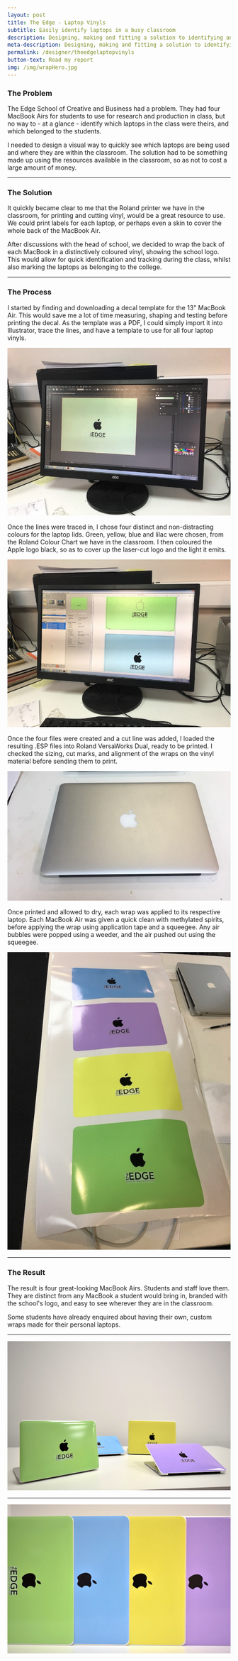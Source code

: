 ```yaml
---
layout: post
title: The Edge - Laptop Vinyls
subtitle: Easily identify laptops in a busy classroom
description: Designing, making and fitting a solution to identifying and keeping track of college laptops.
meta-description: Designing, making and fitting a solution to identifying and keeping track of college laptops.
permalink: /designer/theedgelaptopvinyls
button-text: Read my report
img: /img/wrapHero.jpg
---
```


### The Problem

The Edge School of Creative and Business had a problem. They had four MacBook Airs for students to use for research and production in class, but no way to - at a glance - identify which laptops in the class were theirs, and which belonged to the students.

I needed to design a visual way to quickly see which laptops are being used and where they are within the classroom. The solution had to be something made up using the resources available in the classroom, so as not to cost a large amount of money.

---

### The Solution

It quickly became clear to me that the Roland printer we have in the classroom, for printing and cutting vinyl, would be a great resource to use. We could print labels for each laptop, or perhaps even a skin to cover the whole back of the MacBook Air.

After discussions with the head of school, we decided to wrap the back of each MacBook in a distinctively coloured vinyl, showing the school logo. This would allow for quick identification and tracking during the class, whilst also marking the laptops as belonging to the college.

---

### The Process

I started by finding and downloading a decal template for the 13" MacBook Air. This would save me a lot of time measuring, shaping and testing before printing the decal. As the template was a PDF, I could simply import it into Illustrator, trace the lines, and have a template to use for all four laptop vinyls.

<img src="/img/wrapIllustrator.jpg" />

Once the lines were traced in, I chose four distinct and non-distracting colours for the laptop lids. Green, yellow, blue and lilac were chosen, from the Roland Colour Chart we have in the classroom. I then coloured the Apple logo black, so as to cover up the laser-cut logo and the light it emits.

<img src="/img/wrapRoland.jpg" />

Once the four files were created and a cut line was added, I loaded the resulting .ESP files into Roland VersaWorks Dual, ready to be printed. I checked the sizing, cut marks, and alignment of the wraps on the vinyl material before sending them to print.

<img src="/img/wrapMacBookAir.jpg" />

Once printed and allowed to dry, each wrap was applied to its respective laptop. Each MacBook Air was given a quick clean with methylated spirits, before applying the wrap using application tape and a squeegee. Any air bubbles were popped using a weeder, and the air pushed out using the squeegee.

<img src="/img/wrapPrinted.jpg" />

---

### The Result

The result is four great-looking MacBook Airs. Students and staff love them. They are distinct from any MacBook a student would bring in, branded with the school's logo, and easy to see wherever they are in the classroom.

Some students have already enquired about having their own, custom wraps made for their personal laptops.

---

<img src="/img/wrapResult.jpg" />

---

<img src="/img/wrapResult2.jpg" />
